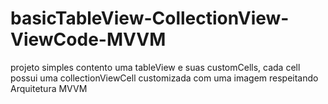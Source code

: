 # basicTableView-CollectionView-ViewCode-MVVM
projeto simples contento uma tableView e suas customCells, cada cell possui uma collectionViewCell customizada com uma imagem respeitando Arquitetura MVVM 
